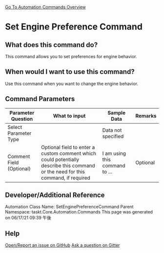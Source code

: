 <!--TITLE: Set Engine Preference Command -->
<!-- SUBTITLE: a command in the Engine Commands group. -->
[Go To Automation Commands Overview](/automation-commands.md)


# Set Engine Preference Command


## What does this command do?
This command allows you to set preferences for engine behavior.


## When would I want to use this command?
Use this command when you want to change the engine behavior.


## Command Parameters
| Parameter Question   	| What to input  	|  Sample Data 	| Remarks  	|
| ---                    | ---               | ---           | ---       |
|Select Parameter Type||Data not specified||
|Comment Field (Optional)|Optional field to enter a custom comment which could potentially describe this command or the need for this command, if required|I am using this command to ...|Optional|


## Developer/Additional Reference
Automation Class Name: SetEnginePreferenceCommand
Parent Namespace: taskt.Core.Automation.Commands
This page was generated on 06/17/21 09:39 午後


## Help
[Open/Report an issue on GitHub](https://github.com/saucepleez/taskt/issues/new)
[Ask a question on Gitter](https://gitter.im/taskt-rpa/Lobby)
